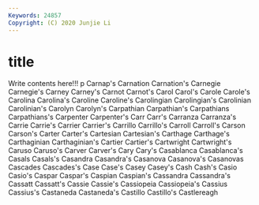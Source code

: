 ```yaml
---
Keywords: 24857
Copyright: (C) 2020 Junjie Li
---
```


# title

Write contents here!!!
p
Carnap's 
Carnation 
Carnation's 
Carnegie 
Carnegie's 
Carney 
Carney's 
Carnot 
Carnot's 
Carol
Carol's 
Carole 
Carole's 
Carolina 
Carolina's 
Caroline 
Caroline's 
Carolingian 
Carolingian's 
Carolinian
Carolinian's 
Carolyn 
Carolyn's 
Carpathian 
Carpathian's 
Carpathians 
Carpathians's 
Carpenter 
Carpenter's 
Carr
Carr's 
Carranza 
Carranza's 
Carrie 
Carrie's 
Carrier 
Carrier's 
Carrillo 
Carrillo's 
Carroll
Carroll's 
Carson 
Carson's 
Carter 
Carter's 
Cartesian 
Cartesian's 
Carthage 
Carthage's 
Carthaginian
Carthaginian's 
Cartier 
Cartier's 
Cartwright 
Cartwright's 
Caruso 
Caruso's 
Carver 
Carver's 
Cary
Cary's 
Casablanca 
Casablanca's 
Casals 
Casals's 
Casandra 
Casandra's 
Casanova 
Casanova's 
Casanovas
Cascades 
Cascades's 
Case 
Case's 
Casey 
Casey's 
Cash 
Cash's 
Casio 
Casio's
Caspar 
Caspar's 
Caspian 
Caspian's 
Cassandra 
Cassandra's 
Cassatt 
Cassatt's 
Cassie 
Cassie's
Cassiopeia 
Cassiopeia's 
Cassius 
Cassius's 
Castaneda 
Castaneda's 
Castillo 
Castillo's 
Castlereagh 
